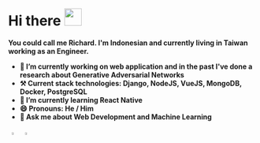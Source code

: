 # Hi there <img src="https://cdn.jsdelivr.net/gh/Th3Wall/assets-cdn/PersonalGithubReadme/HandGreet.gif" width="35px" />&nbsp;<b>

You could call me Richard. I'm Indonesian and currently living in Taiwan working as an Engineer. 

- 🔭 I’m currently working on web application and in the past I've done a research about Generative Adversarial Networks
- ⚒️ Current stack technologies: Django, NodeJS, VueJS, MongoDB, Docker, PostgreSQL
- 🌱 I’m currently learning React Native
- 😄 Pronouns: He / Him
- 💬 Ask me about Web Development and Machine Learning

&nbsp; 
[<img src="https://img.icons8.com/color/48/000000/linkedin.png" width="3.5%"/>](https://www.linkedin.com/in/richardfirdaus/)  &nbsp; 
<a href="mailto:richfir@gmail.com"> <img src="https://img.icons8.com/fluent/48/000000/gmail.png" width="3.5%"/>
  


